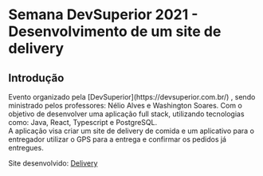 # Semana DevSuperior 2021 - Desenvolvimento de um site de delivery
<h2>Introdução</h2>
Evento organizado pela 
 [DevSuperior](https://devsuperior.com.br/)
, sendo ministrado pelos professores: Nélio Alves e Washington Soares. Com o objetivo de desenvolver uma aplicação full stack, utilizando tecnologias como: Java, React, Typescript e PostgreSQL.
<br />A aplicação visa criar um site de delivery de comida e um aplicativo para o entregador utilizar o GPS para a entrega e confirmar os pedidos já entregues.

Site desenvolvido: [Delivery](https://henriquenawa.netlify.app/)


